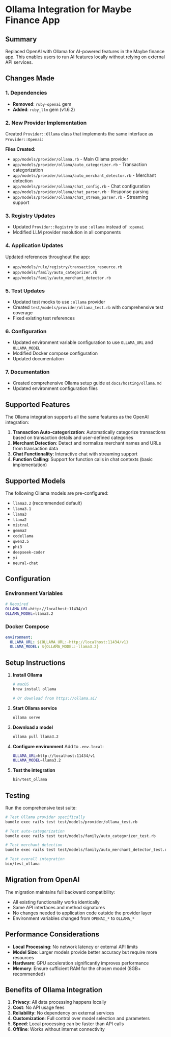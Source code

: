 # Ollama Integration for Maybe Finance App

## Summary

Replaced OpenAI with Ollama for AI-powered features in the Maybe finance app. This enables users to run AI features locally without relying on external API services.

## Changes Made

### 1. Dependencies

- **Removed**: `ruby-openai` gem
- **Added**: `ruby_llm` gem (v1.6.2)

### 2. New Provider Implementation

Created `Provider::Ollama` class that implements the same interface as `Provider::Openai`:

**Files Created:**

- `app/models/provider/ollama.rb` - Main Ollama provider
- `app/models/provider/ollama/auto_categorizer.rb` - Transaction categorization
- `app/models/provider/ollama/auto_merchant_detector.rb` - Merchant detection
- `app/models/provider/ollama/chat_config.rb` - Chat configuration
- `app/models/provider/ollama/chat_parser.rb` - Response parsing
- `app/models/provider/ollama/chat_stream_parser.rb` - Streaming support

### 3. Registry Updates

- Updated `Provider::Registry` to use `:ollama` instead of `:openai`
- Modified LLM provider resolution in all components

### 4. Application Updates

Updated references throughout the app:

- `app/models/rule/registry/transaction_resource.rb`
- `app/models/family/auto_categorizer.rb`
- `app/models/family/auto_merchant_detector.rb`

### 5. Test Updates

- Updated test mocks to use `:ollama` provider
- Created `test/models/provider/ollama_test.rb` with comprehensive test coverage
- Fixed existing test references

### 6. Configuration

- Updated environment variable configuration to use `OLLAMA_URL` and `OLLAMA_MODEL`
- Modified Docker compose configuration
- Updated documentation

### 7. Documentation

- Created comprehensive Ollama setup guide at `docs/hosting/ollama.md`
- Updated environment configuration files

## Supported Features

The Ollama integration supports all the same features as the OpenAI integration:

1. **Transaction Auto-categorization**: Automatically categorize transactions based on transaction details and user-defined categories
2. **Merchant Detection**: Detect and normalize merchant names and URLs from transaction data
3. **Chat Functionality**: Interactive chat with streaming support
4. **Function Calling**: Support for function calls in chat contexts (basic implementation)

## Supported Models

The following Ollama models are pre-configured:

- `llama3.2` (recommended default)
- `llama3.1`
- `llama3`
- `llama2`
- `mistral`
- `gemma2`
- `codellama`
- `qwen2.5`
- `phi3`
- `deepseek-coder`
- `yi`
- `neural-chat`

## Configuration

### Environment Variables

```bash
# Required
OLLAMA_URL=http://localhost:11434/v1
OLLAMA_MODEL=llama3.2
```

### Docker Compose

```yaml
environment:
  OLLAMA_URL: ${OLLAMA_URL:-http://localhost:11434/v1}
  OLLAMA_MODEL: ${OLLAMA_MODEL:-llama3.2}
```

## Setup Instructions

1. **Install Ollama**

   ```bash
   # macOS
   brew install ollama

   # Or download from https://ollama.ai/
   ```

2. **Start Ollama service**

   ```bash
   ollama serve
   ```

3. **Download a model**

   ```bash
   ollama pull llama3.2
   ```

4. **Configure environment**
   Add to `.env.local`:

   ```bash
   OLLAMA_URL=http://localhost:11434/v1
   OLLAMA_MODEL=llama3.2
   ```

5. **Test the integration**
   ```bash
   bin/test_ollama
   ```

## Testing

Run the comprehensive test suite:

```bash
# Test Ollama provider specifically
bundle exec rails test test/models/provider/ollama_test.rb

# Test auto-categorization
bundle exec rails test test/models/family/auto_categorizer_test.rb

# Test merchant detection
bundle exec rails test test/models/family/auto_merchant_detector_test.rb

# Test overall integration
bin/test_ollama
```

## Migration from OpenAI

The migration maintains full backward compatibility:

- All existing functionality works identically
- Same API interfaces and method signatures
- No changes needed to application code outside the provider layer
- Environment variables changed from `OPENAI_*` to `OLLAMA_*`

## Performance Considerations

- **Local Processing**: No network latency or external API limits
- **Model Size**: Larger models provide better accuracy but require more resources
- **Hardware**: GPU acceleration significantly improves performance
- **Memory**: Ensure sufficient RAM for the chosen model (8GB+ recommended)

## Benefits of Ollama Integration

1. **Privacy**: All data processing happens locally
2. **Cost**: No API usage fees
3. **Reliability**: No dependency on external services
4. **Customization**: Full control over model selection and parameters
5. **Speed**: Local processing can be faster than API calls
6. **Offline**: Works without internet connectivity
